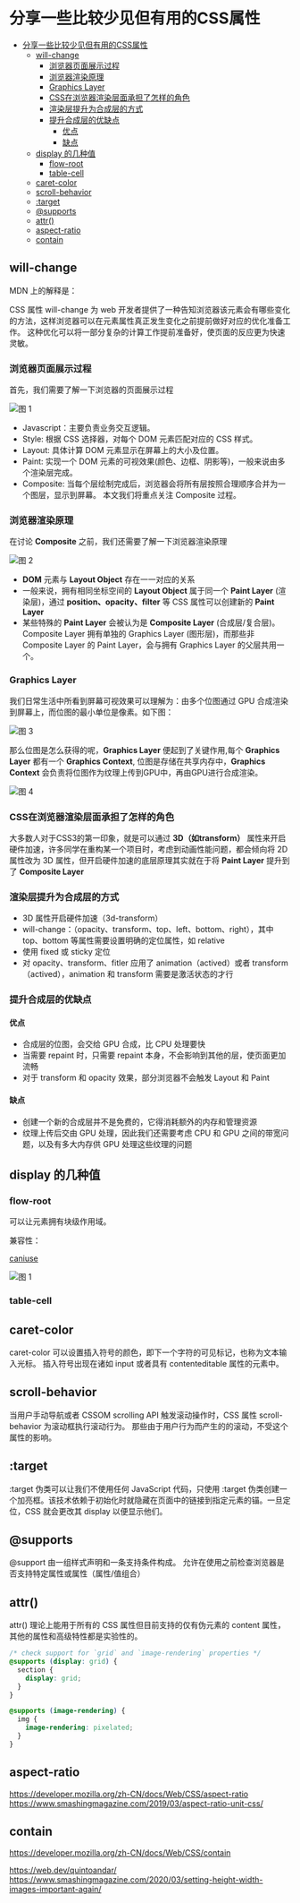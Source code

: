 # 分享一些比较少见但有用的CSS属性


- [分享一些比较少见但有用的CSS属性](#分享一些比较少见但有用的css属性)
  - [will-change](#will-change)
    - [浏览器页面展示过程](#浏览器页面展示过程)
    - [浏览器渲染原理](#浏览器渲染原理)
    - [Graphics Layer](#graphics-layer)
    - [CSS在浏览器渲染层面承担了怎样的角色](#css在浏览器渲染层面承担了怎样的角色)
    - [渲染层提升为合成层的方式](#渲染层提升为合成层的方式)
    - [提升合成层的优缺点](#提升合成层的优缺点)
      - [优点](#优点)
      - [缺点](#缺点)
  - [display 的几种值](#display-的几种值)
    - [flow-root](#flow-root)
    - [table-cell](#table-cell)
  - [caret-color](#caret-color)
  - [scroll-behavior](#scroll-behavior)
  - [:target](#target)
  - [@supports](#supports)
  - [attr()](#attr)
  - [aspect-ratio](#aspect-ratio)
  - [contain](#contain)

## will-change

MDN 上的解释是：

CSS 属性 will-change 为 web 开发者提供了一种告知浏览器该元素会有哪些变化的方法，这样浏览器可以在元素属性真正发生变化之前提前做好对应的优化准备工作。
这种优化可以将一部分复杂的计算工作提前准备好，使页面的反应更为快速灵敏。

### 浏览器页面展示过程

首先，我们需要了解一下浏览器的页面展示过程

![图 1](images/4a1b505d17f75478a7bcf243a7bbd5281092868ed4fd94c4acac760ad3175a8e.png)  


- Javascript：主要负责业务交互逻辑。
- Style: 根据 CSS 选择器，对每个 DOM 元素匹配对应的 CSS 样式。
- Layout: 具体计算 DOM 元素显示在屏幕上的大小及位置。
- Paint: 实现一个 DOM 元素的可视效果(颜色、边框、阴影等)，一般来说由多个渲染层完成。
- Composite: 当每个层绘制完成后，浏览器会将所有层按照合理顺序合并为一个图层，显示到屏幕。 本文我们将重点关注 Composite 过程。


### 浏览器渲染原理

在讨论 **Composite** 之前，我们还需要了解一下浏览器渲染原理

![图 2](images/b783651500f09dc3cffe66ebbbc6e117da9ba1acd66d42db4a5a551130d4daa2.png)  


- **DOM** 元素与 **Layout Object** 存在一一对应的关系
- 一般来说，拥有相同坐标空间的 **Layout Object** 属于同一个 **Paint Layer** (渲染层)，通过 **position、opacity、filter** 等 CSS 属性可以创建新的 **Paint Layer**
- 某些特殊的 **Paint Layer** 会被认为是 **Composite Layer** (合成层/复合层)。Composite Layer 拥有单独的 Graphics Layer (图形层)，而那些非 Composite Layer 的 Paint Layer，会与拥有 Graphics Layer 的父层共用一个。
  

### Graphics Layer

我们日常生活中所看到屏幕可视效果可以理解为：由多个位图通过 GPU 合成渲染到屏幕上，而位图的最小单位是像素。如下图：

![图 3](images/eacec48c138379b4d013d1b11cce59d77dc713abbc3cacb28c1944f59b980bcc.png)  


那么位图是怎么获得的呢，**Graphics Layer** 便起到了关键作用,每个 **Graphics Layer** 都有一个 **Graphics Context**, 位图是存储在共享内存中，**Graphics Context** 会负责将位图作为纹理上传到GPU中，再由GPU进行合成渲染。

![图 4](images/4bc445a14ab229b13ec7715d4da2d5559b77c54195ebb033583ec35143cbcb62.png)  


### CSS在浏览器渲染层面承担了怎样的角色

大多数人对于CSS3的第一印象，就是可以通过 **3D（如transform）** 属性来开启硬件加速，许多同学在重构某一个项目时，考虑到动画性能问题，都会倾向将 2D 属性改为 3D 属性，但开启硬件加速的底层原理其实就在于将 **Paint Layer** 提升到了 **Composite Layer**


### 渲染层提升为合成层的方式

- 3D 属性开启硬件加速（3d-transform）
- will-change：（opacity、transform、top、left、bottom、right），其中 top、bottom 等属性需要设置明确的定位属性，如 relative 
- 使用 fixed 或 sticky 定位
- 对 opacity、transform、fitler 应用了 animation（actived）或者 transform（actived），animation 和 transform 需要是激活状态的才行


### 提升合成层的优缺点

#### 优点

- 合成层的位图，会交给 GPU 合成，比 CPU 处理要快
- 当需要 repaint 时，只需要 repaint 本身，不会影响到其他的层，使页面更加流畅
- 对于 transform 和 opacity 效果，部分浏览器不会触发 Layout 和 Paint

#### 缺点

- 创建一个新的合成层并不是免费的，它得消耗额外的内存和管理资源
- 纹理上传后交由 GPU 处理，因此我们还需要考虑 CPU 和 GPU 之间的带宽问题，以及有多大内存供 GPU 处理这些纹理的问题


## display 的几种值

### flow-root

可以让元素拥有块级作用域。

兼容性：

[caniuse](https://caniuse.com/flow-root)

![图 1](images/ebef9d8eeb0cc6b3ffeda303fa554d7a57258aa15bea946f623dab8f2e3aac7c.png)  



### table-cell

## caret-color

caret-color 可以设置插入符号的颜色，即下一个字符的可见标记，也称为文本输入光标。
插入符号出现在诸如 input 或者具有 contenteditable 属性的元素中。


## scroll-behavior

当用户手动导航或者 CSSOM scrolling API 触发滚动操作时，CSS 属性 scroll-behavior 为滚动框执行滚动行为。
那些由于用户行为而产生的的滚动，不受这个属性的影响。


## :target

:target 伪类可以让我们不使用任何 JavaScript 代码，只使用 :target 伪类创建一个加亮框。该技术依赖于初始化时就隐藏在页面中的链接到指定元素的锚。一旦定位，CSS 就会更改其 display 以便显示他们。


## @supports

@support 由一组样式声明和一条支持条件构成。
允许在使用之前检查浏览器是否支持特定属性或属性（属性/值组合）

## attr()

attr() 理论上能用于所有的 CSS 属性但目前支持的仅有伪元素的 content 属性，其他的属性和高级特性都是实验性的。



```css
/* check support for `grid` and `image-rendering` properties */
@supports (display: grid) {
  section {
    display: grid;
  }
}

@supports (image-rendering) {
  img {
    image-rendering: pixelated;
  }
}
```



## aspect-ratio               

https://developer.mozilla.org/zh-CN/docs/Web/CSS/aspect-ratio
https://www.smashingmagazine.com/2019/03/aspect-ratio-unit-css/

## contain

https://developer.mozilla.org/zh-CN/docs/Web/CSS/contain

https://web.dev/quintoandar/
https://www.smashingmagazine.com/2020/03/setting-height-width-images-important-again/



